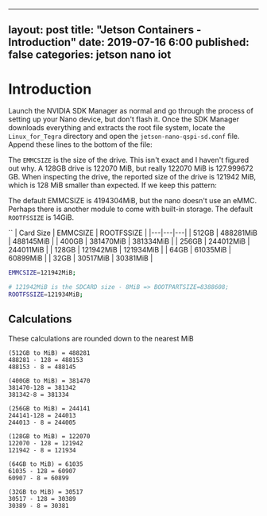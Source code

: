 
---
layout: post
title: "Jetson Containers - Introduction"
date: 2019-07-16 6:00
published: false
categories: jetson nano iot
---
# Introduction

Launch the NVIDIA SDK Manager as normal and go through the process of setting up your Nano device, but don't flash it. Once the SDK Manager downloads everything and extracts the root file system, locate the `Linux_for_Tegra` directory and open the `jetson-nano-qspi-sd.conf` file. Append these lines to the bottom of the file:

The `EMMCSIZE` is the size of the drive. This isn't exact and I haven't figured out why. A 128GB drive is 122070 MiB, but really 122070 MiB is 127.999672 GB. When inspecting the drive, the reported size of the drive is 121942 MiB, which is 128 MiB smaller than expected. If we keep this pattern:

The default EMMCSIZE is 4194304MiB, but the nano doesn't use an eMMC. Perhaps there is another module to come with built-in storage. The default `ROOTFSSIZE` is 14GiB.

`` 
| Card Size | EMMCSIZE | ROOTFSSIZE |
|---|---|---|
| 512GB | 488281MiB | 488145MiB |
| 400GB | 381470MiB | 381334MiB |
| 256GB |  244012MiB | 244011MiB |
| 128GB | 121942MiB | 121934MiB |
| 64GB | 61035MiB | 60899MiB |
| 32GB | 30517MiB | 30381MiB |


```bash
EMMCSIZE=121942MiB;

# 121942MiB is the SDCARD size - 8MiB => BOOTPARTSIZE=8388608;
ROOTFSSIZE=121934MiB;
```


## Calculations

These calculations are rounded down to the nearest MiB

```
(512GB to MiB) = 488281
488281 - 128 = 488153
488153 - 8 = 488145

(400GB to MiB) = 381470
381470-128 = 381342
381342-8 = 381334

(256GB to MiB) = 244141
244141-128 = 244013
244013 - 8 = 244005

(128GB to MiB) = 122070
122070 - 128 = 121942
121942 - 8 = 121934

(64GB to MiB) = 61035
61035 - 128 = 60907
60907 - 8 = 60899

(32GB to MiB) = 30517
30517 - 128 = 30389
30389 - 8 = 30381
```